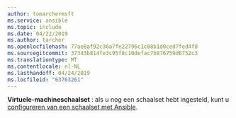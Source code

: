 ```yaml
---
author: tomarchermsft
ms.service: ansible
ms.topic: include
ms.date: 04/22/2019
ms.author: tarcher
ms.openlocfilehash: 77ae8af92c36a7fe22796c1c08b1d0ced7fed4f8
ms.sourcegitcommit: 37343b814fe3c95f8c10defac7b876759d6752c3
ms.translationtype: MT
ms.contentlocale: nl-NL
ms.lasthandoff: 04/24/2019
ms.locfileid: "63763261"
---
```

**Virtuele-machineschaalset** : als u nog een schaalset hebt ingesteld, kunt u [configureren van een schaalset met Ansible](/azure/ansible/ansible-create-configure-vmss.md).